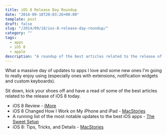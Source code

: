 ```yaml
---
title: iOS 8 Release Day Roundup
date: "2014-09-18T20:03:26+00:00"
template: post
draft: false
slug: "/2014/09/18/ios-8-release-day-roundup/"
category: ""
tags:
  - apps
  - iOS 8
  - apple
description: "A roundup of the best articles related to the release of iOS 8 today."
---
```


What a massive day of updates to apps I love and some new ones I'm going to really enjoy using (especially ones with extensions, notification widgets and custom keyboards).

Sit down, kick your shoes off and have a read of some of the best articles related to the release of iOS 8 today.

<ul>
<li>iOS 8 Review - <a href="http://www.imore.com/ios-8-review">iMore</a></li>
<li>iOS 8 Changed How I Work on My iPhone and iPad - <a href="http://www.macstories.net/stories/ios-8-changed-how-i-work-on-my-iphone-and-ipad/">MacStories</a></li>
<li>A running list of the most notable updates to the best iOS apps - <a href="http://thesweetsetup.com/running-list-notable-updates-best-ios-apps/">The Sweet Setup</a></li>
<li>iOS 8: Tips, Tricks, and Details - <a href="http://www.macstories.net/roundups/ios-8-tips-tricks-and-details/">MacStories</a></li>
</ul>
